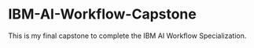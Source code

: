 # IBM-AI-Workflow-Capstone
This is my final capstone to complete the IBM AI Workflow Specialization.
